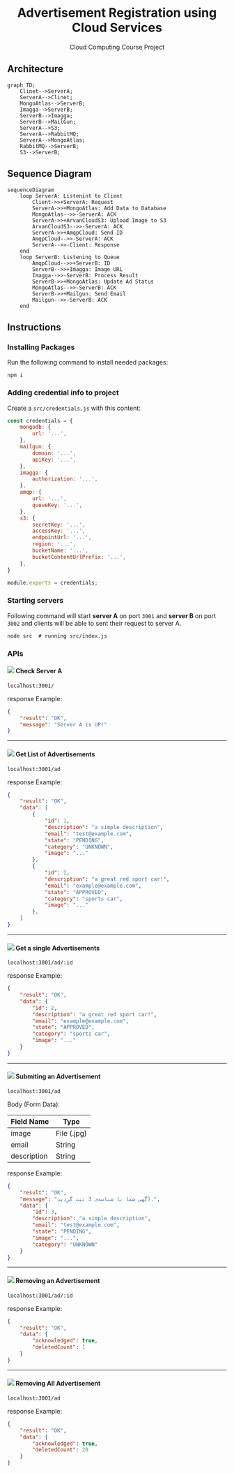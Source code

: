 <div align="center">

# Advertisement Registration using Cloud Services

Cloud Computing Course Project

</div>


## Architecture

```mermaid
graph TD;
    Clinet-->ServerA;
    ServerA-->Clinet;
    MongoAtlas-->ServerB;
    Imagga-->ServerB;
    ServerB-->Imagga;
    ServerB-->MailGun;
    ServerA-->S3;
    ServerA-->RabbitMQ;
    ServerA-->MongoAtlas;
    RabbitMQ-->ServerB;
    S3-->ServerB;
```

## Sequence Diagram


```mermaid
sequenceDiagram
    loop ServerA: Listenint to Client
        Client->>+ServerA: Request
        ServerA->>+MongoAtlas: Add Data to Database
        MongoAtlas-->>-ServerA: ACK
        ServerA->>+ArvanCloudS3: Upload Image to S3
        ArvanCloudS3-->>-ServerA: ACK
        ServerA->>+AmqpCloud: Send ID
        AmqpCloud-->>-ServerA: ACK
        ServerA-->>-Client: Response
    end
    loop ServerB: Listening to Queue
        AmqpCloud-->>+ServerB: ID
        ServerB-->>+Imagga: Image URL
        Imagga-->>-ServerB: Process Result
        ServerB->>+MongoAtlas: Update Ad Status
        MongoAtlas-->>-ServerB: ACK
        ServerB->>+Mailgun: Send Email
        Mailgun-->>-ServerB: ACK
    end
```

## Instructions

### Installing Packages

Run the following command to install needed packages:

```shell
npm i
```

### Adding credential info to project

Create a `src/credentials.js` with this content:

```javascript
const credentials = {
    mongodb: {
        url: '...',
    },
    mailgun: {
        domain: '...',
        apiKey: '...',
    },
    imagga: {
        authorization: '...',
    },
    amqp: {
        url: '...',
        queueKey: '...',
    },
    s3: {
        secretKey: '...',
        accessKey: '...',
        endpointUrl: '...',
        region: '...',
        bucketName: '...',
        bucketContentUrlPrefix: '...',
    },
}

module.exports = credentials;
```

### Starting servers

Following command will start **server A** on port `3001` and **server B** on port `3002` and 
clients will be able to sent their request to server A.

```shell
node src  # running src/index.js
```

### APIs

#### ![](https://img.shields.io/badge/-GET-darkgreen?style=flat-circle) **Check Server A**

 ```
 localhost:3001/
 ```
 

response Example:

```json
{
    "result": "OK",
    "message": "Server A is UP!"
}
```

---

#### ![](https://img.shields.io/badge/-GET-darkgreen?style=flat-circle) **Get List of Advertisements**

 ```
 localhost:3001/ad
 ```

response Example:

```json
{
    "result": "OK",
    "data": [
        {
            "id": 1,
            "description": "a simple description",
            "email": "test@example.com",
            "state": "PENDING",
            "category": "UNKNOWN",
            "image": "..."
        },
        {
            "id": 2,
            "description": "a great red sport car!",
            "email": "example@example.com",
            "state": "APPROVED",
            "category": "sports car",
            "image": "..."
        },
    ]
}
```

---

#### ![](https://img.shields.io/badge/-GET-darkgreen?style=flat-circle) **Get a single Advertisements**

 ```
 localhost:3001/ad/:id
 ```

response Example:

```json
{
    "result": "OK",
    "data": {
        "id": 2,
        "description": "a great red sport car!",
        "email": "example@example.com",
        "state": "APPROVED",
        "category": "sports car",
        "image": "..."
    }
}
```

---

#### ![](https://img.shields.io/badge/-POST-darkblue?style=flat-circle) **Submiting an Advertisement**

 ```
 localhost:3001/ad
 ```

Body (Form Data):

| Field Name  | Type        |
|-------------|-------------|
| image       | File (.jpg) |
| email       | String      |
| description | String      |

response Example:

```json
{
    "result": "OK",
    "message": "آگهی شما با شناسه‌ی 3 ثبت گردید.",
    "data": {
        "id": 3,
        "description": "a simple description",
        "email": "test@example.com",
        "state": "PENDING",
        "image": "...",
        "category": "UNKNOWN"
    }
}
```

---

#### ![](https://img.shields.io/badge/-DELETE-darkred?style=flat-circle) **Removing an Advertisement**

 ```
 localhost:3001/ad/:id
 ```

response Example:

```json
{
    "result": "OK",
    "data": {
        "acknowledged": true,
        "deletedCount": 1
    }
}
```

---

####  ![](https://img.shields.io/badge/-DELETE-darkred?style=flat-circle) **Removing All Advertisement**

 ```
 localhost:3001/ad
 ```

response Example:

```json
{
    "result": "OK",
    "data": {
        "acknowledged": true,
        "deletedCount": 20
    }
}
```

